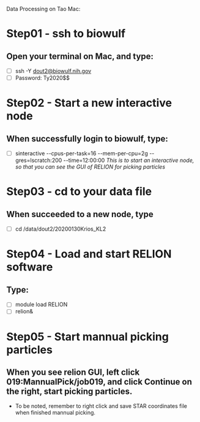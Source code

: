 Data Processing on Tao Mac:

# Step01 - ssh to biowulf
## Open your terminal on Mac, and type:
- [ ] ssh -Y dout2@biowulf.nih.gov
- [ ] Password: Ty2020$$
# Step02 - Start a new interactive node
## When successfully login to biowulf, type:
- [ ] sinteractive --cpus-per-task=16 --mem-per-cpu=2g --gres=lscratch:200 --time=12:00:00
*This is to start an interactive node, so that you can see the GUI of RELION for picking particles*
# Step03 - cd to your data file
## When succeeded to a new node, type
- [ ] cd /data/dout2/20200130Krios_KL2
# Step04 - Load and start RELION software
## Type:
- [ ] module load RELION
- [ ] relion& 

# Step05 - Start mannual picking particles
## When you see relion GUI, left click 019:MannualPick/job019, and click Continue on the right, start picking particles.

* To be noted, remember to right click and save STAR coordinates file when finished mannual picking. 

